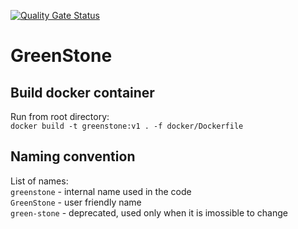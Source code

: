 [![Quality Gate Status](https://sonarcloud.io/api/project_badges/measure?project=greenstone&metric=alert_status)](https://sonarcloud.io/dashboard?id=greenstone)

# GreenStone

## Build docker container 

Run from root directory:  
`docker build -t greenstone:v1 . -f docker/Dockerfile`

## Naming convention 

List of names:  
`greenstone` - internal name used in the code  
`GreenStone` - user friendly name  
`green-stone` - deprecated, used only when it is imossible to change  
